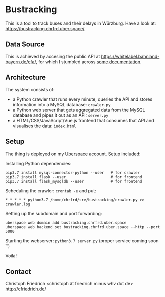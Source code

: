 # Bustracking
This is a tool to track buses and their delays in Würzburg. Have a look at: https://bustracking.chrfrd.uber.space/

## Data Source
This is achieved by accesing the public API at https://whitelabel.bahnland-bayern.de/efa/, for which I stumbled across [some documentation](https://www.vrn.de/opendata/sites/default/files/2023-11/EFA_JSON_API_Training_EN_2.1.pdf).

## Architecture
The system consists of:
- a Python crawler that runs every minute, queries the API and stores information into a MySQL database: `crawler.py`
- a Python web server that gets aggregated data from the MySQL database and pipes it out as an API: `server.py`
- a HTML/CSS/JavaScript/Vue.js frontend that consumes that API and visualises the data: `index.html`

## Setup
The thing is deployed on my [Uberspace](https://uberspace.de/) account. Setup included:

Installing Python dependencies:
```
pip3.7 install mysql-connector-python --user   # for crawler
pip3.7 install flask --user                    # for frontend
pip3.7 install flask_mysqldb --user            # for frontend
```

Scheduling the crawler: `crontab -e` and put:
```
* * * * * python3.7 /home/chrfrd/srv/bustracking/crawler.py >> crawler.log
```

Setting up the subdomain and port forwarding:
```
uberspace web domain add bustracking.chrfrd.uber.space
uberspace web backend set bustracking.chrfrd.uber.space --http --port 5000
```

Starting the webserver: `python3.7 server.py` (proper service coming soon :tm:)

Voilà!

## Contact
Christoph Friedrich <christoph ät friedrich minus whv dot de> http://cfriedrich.de/
